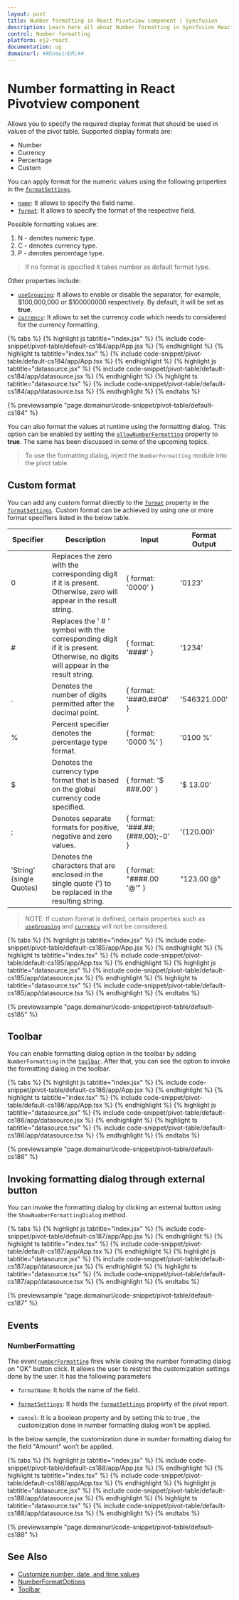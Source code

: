 ```yaml
---
layout: post
title: Number formatting in React Pivotview component | Syncfusion
description: Learn here all about Number formatting in Syncfusion React Pivotview component of Syncfusion Essential JS 2 and more.
control: Number formatting 
platform: ej2-react
documentation: ug
domainurl: ##DomainURL##
---
```


# Number formatting in React Pivotview component

Allows you to specify the required display format that should be used in values of the pivot table. Supported display formats are:

* Number
* Currency
* Percentage
* Custom

You can apply format for the numeric values using the following properties in the [`formatSettings`](https://ej2.syncfusion.com/react/documentation/api/pivotview/dataSourceSettings/#formatsettings).

* [`name`](https://ej2.syncfusion.com/react/documentation/api/pivotview/formatSettingsModel/#name): It allows to specify the field name.
* [`format`](https://ej2.syncfusion.com/react/documentation/api/pivotview/formatSettingsModel/#format): It allows to specify the format of the respective field.

Possible formatting values are:

1. N - denotes numeric type.
2. C - denotes currency type.
3. P - denotes percentage type.

> If no format is specified it takes number as default format type.

Other properties include:

* [`useGrouping`](https://ej2.syncfusion.com/react/documentation/api/pivotview/formatSettingsModel/#usegrouping): It allows to enable or disable the separator, for example, $100,000,000 or $100000000 respectively. By default, it will be set as **true**.
* [`currency`](https://ej2.syncfusion.com/react/documentation/api/pivotview/formatSettingsModel/#currency): It allows to set the currency code which needs to considered for the currency formatting.

{% tabs %}
{% highlight js tabtitle="index.jsx" %}
{% include code-snippet/pivot-table/default-cs184/app/App.jsx %}
{% endhighlight %}
{% highlight ts tabtitle="index.tsx" %}
{% include code-snippet/pivot-table/default-cs184/app/App.tsx %}
{% endhighlight %}
{% highlight js tabtitle="datasource.jsx" %}
{% include code-snippet/pivot-table/default-cs184/app/datasource.jsx %}
{% endhighlight %}
{% highlight ts tabtitle="datasource.tsx" %}
{% include code-snippet/pivot-table/default-cs184/app/datasource.tsx %}
{% endhighlight %}
{% endtabs %}

 {% previewsample "page.domainurl/code-snippet/pivot-table/default-cs184" %}

You can also format the values at runtime using the formatting dialog. This option can be enabled by setting the [`allowNumberFormatting`](https://ej2.syncfusion.com/react/documentation/api/pivotview/#allownumberformatting) property to **true**. The same has been discussed in some of the upcoming topics.

> To use the formatting dialog, inject the `NumberFormatting` module into the pivot table.

## Custom format

You can add any custom format directly to the [`format`](https://ej2.syncfusion.com/react/documentation/api/pivotview/formatSettingsModel/#format) property in the [`formatSettings`](https://ej2.syncfusion.com/react/documentation/api/pivotview/dataSourceSettings/#formatsettings). Custom format can be achieved by using one or more format specifiers listed in the below table.

| Specifier | Description | Input | Format Output |
| ------- |--------------- | ---------------- | --------------- |
| 0 | Replaces the zero with the corresponding digit if it is present. Otherwise, zero will appear in the result string. | { format: '0000' } | '0123' |
| # | Replaces the ' # ' symbol with the corresponding digit if it is present. Otherwise, no digits will appear in the result string.| { format: '####' } | '1234' |
| . | Denotes the number of digits permitted after the decimal point. | { format: '###0.##0#' } | '546321.000' |
| % | Percent specifier denotes the percentage type format. | { format: '0000 %' } | '0100 %' |
| $ | Denotes the currency type format that is based on the global currency code specified. | { format: '$ ###.00' } | '$ 13.00' |
| ; | Denotes separate formats for positive, negative and zero values. | { format: '###.##;(###.00);-0' } | '(120.00)'    |
| 'String' (single Quotes) | Denotes the characters that are enclosed in the single quote (') to be replaced in the resulting string. | { format: "####.00 '@'" } | "123.00 @"    |

>NOTE: If custom format is defined, certain properties such as [`useGrouping`](https://ej2.syncfusion.com/react/documentation/api/pivotview/formatSettingsModel/#usegrouping) and [`currency`](https://ej2.syncfusion.com/react/documentation/api/pivotview/formatSettingsModel/#currency) will not be considered.

{% tabs %}
{% highlight js tabtitle="index.jsx" %}
{% include code-snippet/pivot-table/default-cs185/app/App.jsx %}
{% endhighlight %}
{% highlight ts tabtitle="index.tsx" %}
{% include code-snippet/pivot-table/default-cs185/app/App.tsx %}
{% endhighlight %}
{% highlight js tabtitle="datasource.jsx" %}
{% include code-snippet/pivot-table/default-cs185/app/datasource.jsx %}
{% endhighlight %}
{% highlight ts tabtitle="datasource.tsx" %}
{% include code-snippet/pivot-table/default-cs185/app/datasource.tsx %}
{% endhighlight %}
{% endtabs %}

 {% previewsample "page.domainurl/code-snippet/pivot-table/default-cs185" %}

## Toolbar

You can enable formatting dialog option in the toolbar by adding `NumberFormatting` in the [`toolbar`](https://ej2.syncfusion.com/react/documentation/api/pivotview/#toolbar). After that, you can see the option to invoke the formatting dialog in the toolbar.

{% tabs %}
{% highlight js tabtitle="index.jsx" %}
{% include code-snippet/pivot-table/default-cs186/app/App.jsx %}
{% endhighlight %}
{% highlight ts tabtitle="index.tsx" %}
{% include code-snippet/pivot-table/default-cs186/app/App.tsx %}
{% endhighlight %}
{% highlight js tabtitle="datasource.jsx" %}
{% include code-snippet/pivot-table/default-cs186/app/datasource.jsx %}
{% endhighlight %}
{% highlight ts tabtitle="datasource.tsx" %}
{% include code-snippet/pivot-table/default-cs186/app/datasource.tsx %}
{% endhighlight %}
{% endtabs %}

 {% previewsample "page.domainurl/code-snippet/pivot-table/default-cs186" %}

## Invoking formatting dialog through external button

You can invoke the formatting dialog by clicking an external button using the `ShowNumberFormattingDialog` method.

{% tabs %}
{% highlight js tabtitle="index.jsx" %}
{% include code-snippet/pivot-table/default-cs187/app/App.jsx %}
{% endhighlight %}
{% highlight ts tabtitle="index.tsx" %}
{% include code-snippet/pivot-table/default-cs187/app/App.tsx %}
{% endhighlight %}
{% highlight js tabtitle="datasource.jsx" %}
{% include code-snippet/pivot-table/default-cs187/app/datasource.jsx %}
{% endhighlight %}
{% highlight ts tabtitle="datasource.tsx" %}
{% include code-snippet/pivot-table/default-cs187/app/datasource.tsx %}
{% endhighlight %}
{% endtabs %}

 {% previewsample "page.domainurl/code-snippet/pivot-table/default-cs187" %}

## Events

### NumberFormatting

The event [`numberFormatting`](https://ej2.syncfusion.com/react/documentation/api/pivotview/#numberformatting) fires while closing the number formatting dialog on "OK" button click. It allows the user to restrict the customization settings done by the user. It has the following parameters

* `formatName`: It holds the name of the field.

* [`formatSettings`](https://ej2.syncfusion.com/react/documentation/api/pivotview/dataSourceSettings/#formatsettings): It holds the [`formatSettings`](https://ej2.syncfusion.com/react/documentation/api/pivotview/dataSourceSettings/#formatsettings) property of the pivot report.

* `cancel`: It is a boolean property and by setting this to true , the customization done in number formatting dialog won’t be applied.

In the below sample, the customization done in number formatting dialog for the field "Amount" won’t be applied.

{% tabs %}
{% highlight js tabtitle="index.jsx" %}
{% include code-snippet/pivot-table/default-cs188/app/App.jsx %}
{% endhighlight %}
{% highlight ts tabtitle="index.tsx" %}
{% include code-snippet/pivot-table/default-cs188/app/App.tsx %}
{% endhighlight %}
{% highlight js tabtitle="datasource.jsx" %}
{% include code-snippet/pivot-table/default-cs188/app/datasource.jsx %}
{% endhighlight %}
{% highlight ts tabtitle="datasource.tsx" %}
{% include code-snippet/pivot-table/default-cs188/app/datasource.tsx %}
{% endhighlight %}
{% endtabs %}

 {% previewsample "page.domainurl/code-snippet/pivot-table/default-cs188" %}

## See Also

* [Customize number, date, and time values](./how-to/customize-number-date-and-time-values)
* [NumberFormatOptions](https://ej2.syncfusion.com/react/documentation/common/globalization/internationalization#number-formatting)
* [Toolbar](./tool-bar)